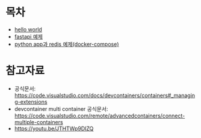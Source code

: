 # 목차
* [hello world](./helloworld/)
* [fastapi 예제](./fastapi-demo/)
* [python app과 redis 예제(docker-compose)](./docker-compose/)

# 참고자료
* 공식문서: https://code.visualstudio.com/docs/devcontainers/containers#_managing-extensions
* devcontainer multi container 공식문서: https://code.visualstudio.com/remote/advancedcontainers/connect-multiple-containers
* https://youtu.be/JTHTWp9DIZQ